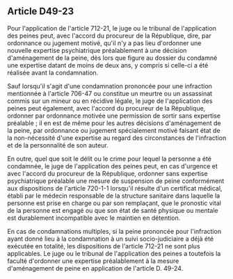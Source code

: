 Article D49-23
----
Pour l'application de l'article 712-21, le juge ou le tribunal de l'application
des peines peut, avec l'accord du procureur de la République, dire, par
ordonnance ou jugement motivé, qu'il n'y a pas lieu d'ordonner une nouvelle
expertise psychiatrique préalablement à une décision d'aménagement de la peine,
dès lors que figure au dossier du condamné une expertise datant de moins de deux
ans, y compris si celle-ci a été réalisée avant la condamnation.

Sauf lorsqu'il s'agit d'une condamnation prononcée pour une infraction
mentionnée à l'article 706-47 ou constitue un meurtre ou un assassinat commis
sur un mineur ou en récidive légale, le juge de l'application des peines peut
également, avec l'accord du procureur de la République, ordonner par ordonnance
motivée une permission de sortir sans expertise préalable ; il en est de même
pour les autres décisions d'aménagement de la peine, par ordonnance ou jugement
spécialement motivé faisant état de la non-nécessité d'une expertise au regard
des circonstances de l'infraction et de la personnalité de son auteur.

En outre, quel que soit le délit ou le crime pour lequel la personne a été
condamnée, le juge de l'application des peines peut, en cas d'urgence et avec
l'accord du procureur de la République, ordonner sans expertise psychiatrique
préalable une mesure de suspension de peine conformément aux dispositions de
l'article 720-1-1 lorsqu'il résulte d'un certificat médical, établi par le
médecin responsable de la structure sanitaire dans laquelle la personne est
prise en charge ou par son remplaçant, que le pronostic vital de la personne est
engagé ou que son état de santé physique ou mentale est durablement incompatible
avec le maintien en détention.

En cas de condamnations multiples, si la peine prononcée pour l'infraction ayant
donné lieu à la condamnation à un suivi socio-judiciaire a déjà été exécutée en
totalité, les dispositions de l'article 712-21 ne sont plus applicables. Le juge
ou le tribunal de l'application des peines a toutefois la faculté d'ordonner une
expertise préalablement à la mesure d'aménagement de peine en application de
l'article D. 49-24.
